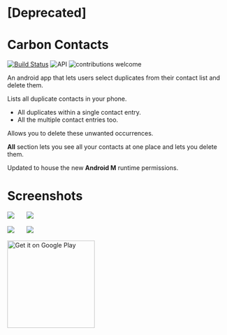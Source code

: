 # [Deprecated]

Carbon Contacts
================
[![Build Status](https://travis-ci.org/abhijith0505/CarbonContacts.svg?branch=master)](https://travis-ci.org/abhijith0505/CarbonContacts)	![API](https://img.shields.io/badge/API-15-blue.svg)	![contributions welcome](https://img.shields.io/badge/contributions-welcome-orange.svg)

An android app that lets users select duplicates from their contact list and delete them.

Lists all duplicate contacts in your phone.
  - All duplicates within a single contact entry.
  - All the multiple contact entries too.
 
Allows you to delete these unwanted occurrences.

<strong>All</strong> section lets you see all your contacts at one place and lets you delete them.

Updated to house the new <strong>Android M</strong> runtime permissions.

# Screenshots

![    ](Screenshots/sc1_2.png?raw=true)&nbsp;&nbsp;&nbsp;&nbsp;&nbsp;&nbsp;&nbsp;![    ](Screenshots/sc2_2.png?raw=true)

![    ](Screenshots/sc3_2.png?raw=true)&nbsp;&nbsp;&nbsp;&nbsp;&nbsp;&nbsp;&nbsp;![    ](Screenshots/sc4_2.png?raw=true)
 

 
<a href='https://play.google.com/store/apps/details?id=abhijith.carboncontacts&utm_source=global_co&utm_medium=prtnr&utm_content=Mar2515&utm_campaign=PartBadge&pcampaignid=MKT-Other-global-all-co-prtnr-py-PartBadge-Mar2515-1'><img alt='Get it on Google Play' src='https://play.google.com/intl/en_us/badges/images/generic/en_badge_web_generic.png' width="200px"/></a>

